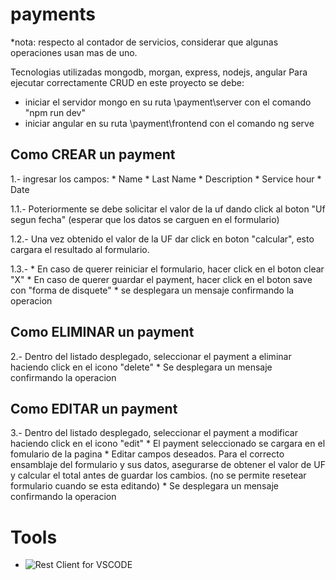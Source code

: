 # payments
*nota: respecto al contador de servicios, considerar que algunas operaciones usan mas de uno.

Tecnologias utilizadas mongodb, morgan, express, nodejs, angular 
Para ejecutar correctamente CRUD  en este proyecto
se debe:

- iniciar el servidor mongo en su ruta \payment\server con el comando "npm run dev" 
- iniciar angular en su ruta \payment\frontend con el comando ng serve


## Como CREAR un payment ##
 1.- ingresar los campos: 
    * Name
    * Last Name
    * Description 
    * Service hour
    * Date
    
1.1.- Poteriormente se debe solicitar el valor de la uf dando click al boton "Uf segun fecha"
   (esperar que los datos se carguen en el formulario)

1.2.- Una vez obtenido el valor de la UF dar click en boton "calcular", esto cargara el 
      resultado al formulario.

1.3.- * En caso de querer reiniciar el formulario, hacer click en el boton clear "X"
      * En caso de querer guardar el payment, hacer click en el boton save con "forma de disquete"
         * se desplegara un mensaje confirmando la operacion 
         

## Como ELIMINAR un payment ##
   2.- Dentro del listado desplegado, seleccionar el payment a eliminar haciendo click en el icono "delete"
         * Se desplegara un mensaje confirmando la operacion

## Como EDITAR un payment ##
   3.- Dentro del listado desplegado, seleccionar el payment a modificar haciendo click en el icono "edit"
      * El payment seleccionado se cargara en el fomulario de la pagina
      * Editar campos deseados. Para el correcto ensamblaje del formulario y sus datos, asegurarse de obtener   el valor de UF y  calcular el total antes de guardar los cambios. (no se permite resetear formulario cuando se esta editando)
      * Se desplegara un mensaje confirmando la operacion


   
      

   



   
 

# Tools
- ![Rest Client for VSCODE](https://marketplace.visualstudio.com/items?itemName=humao.rest-client)